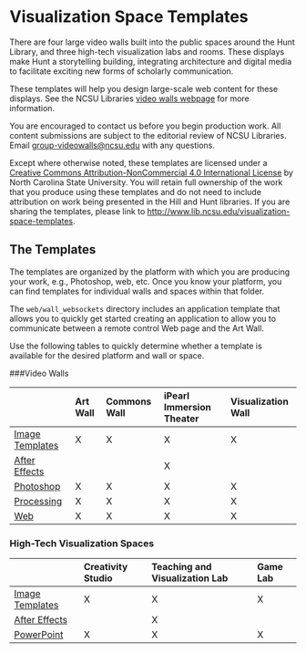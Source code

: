 # Visualization Space Templates

There are four large video walls built into the public spaces around the Hunt Library, and three high-tech visualization labs and rooms. These displays make Hunt a storytelling building, integrating architecture and digital media to facilitate exciting new forms of scholarly communication.

These templates will help you design large-scale web content for these displays. See the NCSU Libraries [video walls webpage](http://www.lib.ncsu.edu/videowalls) for more information.

You are encouraged to contact us before you begin production work. All content submissions are subject to the editorial review of NCSU Libraries. Email group-videowalls@ncsu.edu with any questions. 

Except where otherwise noted, these templates are licensed under a [Creative Commons Attribution-NonCommercial 4.0 International License](http://creativecommons.org/licenses/by-nc/4.0/) by North Carolina State University. You will retain full ownership of the work that you produce using these templates and do not need to include attribution on work being presented in the Hill and Hunt libraries. If you are sharing the templates, please link to http://www.lib.ncsu.edu/visualization-space-templates. 

## The Templates

The templates are organized by the platform with which you are producing your work, e.g., Photoshop, web, etc. Once you know your platform, you can find templates for individual walls and spaces within that folder.

The `web/wall_websockets` directory includes an application template that allows you to quickly get started creating an application to allow you to communicate between a remote control Web page and the Art Wall.

Use the following tables to quickly determine whether a template is available for the desired platform and wall or space.

###Video Walls

|  | Art Wall | Commons Wall | iPearl Immersion Theater | Visualization Wall | 
|:------------------- | :-----------------|:------------------- | :-----------------|:------------------- |
|[Image Templates](https://github.com/NCSU-Libraries/visualization_templates/tree/master/_image_templates)    |X|X|X|X|
|[After Effects](https://github.com/NCSU-Libraries/visualization_templates/tree/master/after_effects) |||X||
|[Photoshop](https://github.com/NCSU-Libraries/visualization_templates/tree/master/photoshop) |X|X|X|X|
|[Processing](https://github.com/NCSU-Libraries/visualization_templates/tree/master/processing) |X|X|X|X|
|[Web](https://github.com/NCSU-Libraries/visualization_templates/tree/master/web) |X|X|X|X|


### High-Tech Visualization Spaces

|   | Creativity Studio | Teaching and Visualization Lab | Game Lab |
|:------------------- | :-----------------|:------------------- | :-----------------|
|[Image Templates](https://github.com/NCSU-Libraries/visualization_templates/tree/master/_image_templates)    |X|X|X|
|[After Effects](https://github.com/NCSU-Libraries/visualization_templates/tree/master/after_effects) ||X||
|[PowerPoint](https://github.com/NCSU-Libraries/visualization_templates/tree/master/powerpoint) |X|X|X|
